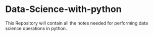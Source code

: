 # Data-Science-with-python
This Repository will contain all the notes needed for performing data science operations in python.
